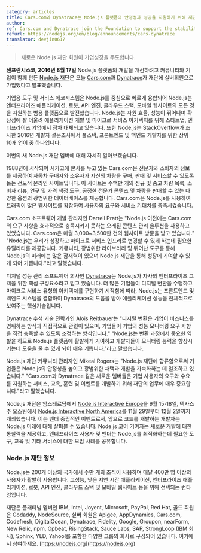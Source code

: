 ```yaml
---
category: articles
title: Cars.com과 Dynatrace는 Node.js 플랫폼의 안정성과 성공을 지원하기 위해 재단에 참여합니다.
author: 
ref: Cars.com and Dynatrace join the Foundation to support the stability and success of the Node.js platform
refurl: https://nodejs.org/en/blog/announcements/cars-dynatrace
translator: devjin0617
---
```


<!--
> New Node.js Foundation Members Drive Enterprise Growth
-->

> 새로운 Node.js 재단 회원이 기업성장을 주도합니다.

<!--
**SAN FRANCISCO, Aug. 17, 2016** —
[The Node.js Foundation](https://nodejs.org/en/foundation/), a community-led
and industry-backed consortium to advance the development of the Node.js
platform, today announced [Cars.com](https://www.cars.com/) and
[Dynatrace](https://www.dynatrace.com) have joined the Foundation as
Silver Members.
-->

**샌프란시스코, 2016년 8월 17일**
Node.js 플랫폼의 개발을 개선하려고 커뮤니티와 기업이 함께 만든 [Node.js 재단](https://nodejs.org/en/foundation/)은 오늘 [Cars.com](https://www.cars.com/)과 [Dynatrace](https://www.dynatrace.com)가 재단에 실버회원으로 가입했다고 발표했습니다.

<!--
An ecosystem of tools and services for enterprises is rapidly coalescing around
Node.js, giving it a boost as a universal platform powering everything from
enterprise applications, robots, API engines, cloud stacks and mobile websites.
The JavaScript runtime environment is resource-efficient, high-performing and
well-suited to scalability, making it an increasingly mainstream technology in
startups and enterprises alike for application development and microservice
architectures. Furthermore, Node.js ranks among the Top 10 languages for full
stack, frontend and backend developers surveyed by StackOverflow in its 2016
developer survey.
-->

기업용 도구 및 서비스 에코시스템은 Node.js를 중심으로 빠르게 융합되어 Node.js는 엔터프라이즈 애플리케이션, 로봇, API 엔진, 클라우드 스택, 모바일 웹사이트의 모든 것을 지원하는 범용 플랫폼으로 발전했습니다.
Node.js는 자원 효율, 성능이 뛰어나며 확장성에 잘 어울려 애플리케이션 개발 및 마이크로 서비스 아키텍처를 위해 스타트업, 엔터프라이즈 기업에서 점차 대체되고 있습니다. 또한 Node.js는 StackOverflow가 조사한 2016년 개발자 설문조사에서 풀스택, 프론트엔드 및 백엔드 개발자를 위한 상위 10개 언어 중 하나입니다.

<!--
More about today’s new Node.js Foundation members:
-->

이번의 새 Node.js 재단 멤버에 대해 자세히 알아보겠습니다.

<!--
Launched in 1998 and headquartered in Chicago, [Cars.com](https://www.cars.com/)
is a leading online destination that offers information from experts and
consumers to help car shoppers and owners buy, sell and service their vehicles.
The site offers millions of new and used vehicle listings, an extensive
database of consumer reviews, research and pricing tools, unbiased expert
content, and multiple options to sell a vehicle. Cars.com uses Node.js to help
scale its high-trafficked website to meet its users’ demands and service
expectations.
-->

1988년에 시작되어 시카고에 본사를 두고 있는 Cars.com은 전문가와 소비자의 정보를 제공하여 자동차 구매자와 소유자가 자신의 차량을 구매, 판매 및 서비스할 수 있도록 돕는 선도적 온라인 사이트입니다. 이 사이트는 수백만 개의 신규 및 중고 차량 목록, 소비자 리뷰, 연구 및 가격 책정 도구, 공정한 전문가 콘텐츠 및 차량을 판매할 수 있는 다양한 옵션의 광범위한 데이터베이스를 제공합니다. Cars.com은 Node.js를 사용하여 트래픽이 많은 웹사이트를 확장하여 사용자의 요구와 서비스 기대치를 충족시켰습니다.

<!--
“Prior to Node.js, we were using older content management solutions that were
not allowing us to effectively meet the demands of Cars.com, which receives
around 30 to 35 million visits to its web properties each month,” said Darrell
Pratt, director of software development at Cars.com. “Node.js provides the
necessary utility to allow us to grow and change to a microservice
infrastructure. There is so much potential in the future of Node.js through its
community, extensive libraries, and excellent tooling, and we are excited to
help fuel that growth through the Node.js Foundation.”
-->

Cars.com 소프트웨어 개발 관리자인 Darrell Pratt는 "Node.js 이전에는 Cars.com의 요구 사항을 효과적으로 충족시키지 못하는 오래된 콘텐츠 관리 솔루션을 사용하고 있었습니다. Cars.com은 매월 3,000~3,500만 건의 웹사이트 방문을 받고 있습니다."
"Node.js는 우리가 성장하고 마이크로 서비스 인프라로 변경할 수 있게 하는데 필요한 유틸리티를 제공합니다. 커뮤니티, 광범위한 라이브러리 및 뛰어난 도구를 통해 Node.js의 미래에는 많은 잠재력이 있으며 Node.js 재단을 통해 성장에 기여할 수 있게 되어 기쁩니다."라고 말했습니다.

<!--
[Dynatrace](https://www.dynatrace.com), a digital performance management
software company, believes Node.js is a core component for its enterprise
customers. As more enterprises begin to go through digital transformations and
implement microservice-type architectures, Node.js is a key technology that
ties frontend and backend systems together to provide an end-to-end view of
application performance with the help of Dynatrace offerings.
-->

디지털 성능 관리 소프트웨어 회사인 [Dynatrace](https://www.dynatrace.com)는 Node.js가 자사의 엔터프라이즈 고객을 위한 핵심 구성요소라고 믿고 있습니다. 더 많은 기업들이 디지털 변환을 수행하고 마이크로 서비스 유형의 아키텍처를 구현하기 시작함에 따라, Node.js는 프론트엔드 및 백엔드 시스템을 결합하여 Dynatrace의 도움을 받아 애플리케이션 성능을 전체적으로 보여주는 핵심기술입니다.

<!--
“Digital transformation is constantly changing how companies do business,
something we see first-hand working directly with enterprises to meet their
performance monitoring needs,” said Alois Reitbauer, chief technology
strategist at Dynatrace. “Node.js very often plays a key role in their
transformation process, so we are excited to actively contribute to the Node.js
platform and help developers improve their monitoring capabilities.”
-->

Dynatrace 수석 기술 전략가인 Alois Reitbauer는 "디지털 변환은 기업이 비즈니스를 영위하는 방식과 직접적으로 관련이 있으며, 기업들이 기업의 성능 모니터링 요구 사항을 직접 충족할 수 있도록 조정하는 방식입니다."
"Node.js는 변환 과정에서 중요한 역할을 하므로 Node.js 플랫폼에 활발하게 기여하고 개발자들이 모니터링 능력을 향상시키는데 도움을 줄 수 있게 되어 매우 기쁩니다."라고 말했습니다.

<!--
“By joining the Node.js Foundation, companies are investing in the stability of
Node.js and helping to accelerate the widespread adoption and development of
Node.js,” said Mikeal Rogers, community manager at the Node.js Foundation. “New
members like Cars.com and Dynatrace are incredibly important to the
Foundation's work to develop services, education, training and events that
support the needs and demands of enterprise users.”
-->

Node.js 재단 커뮤니티 관리자인 Mikeal Rogers는
"Node.js 재단에 합류함으로써 기업들은 Node.js의 안정성을 높이고 광범위한 채택과 개발을 가속화하는 데 일조하고 있습니다."
"Cars.com과 Dynatrace 같은 새로운 멤버들은 기업 사용자의 요구와 수요를 지원하는 서비스, 교육, 훈련 및 이벤트를 개발하기 위해 재단의 업무에 매우 중요합니다."라고 말했습니다.

<!--
The Node.js Foundation will be holding
[Node.js Interactive Europe](http://events.linuxfoundation.org/events/node-interactive-europe) in
Amsterdam September 15-18; and
[Node.js Interactive North America](http://events.linuxfoundation.org/events/node-interactive) in Austin, Texas,
November 29 - December 2. This is the only vendor-neutral event that offers an
in-depth look at the future of Node.js from
the developers who are driving the code forward. Node.js Core contributors will
offer insights into new developments, while enterprise users and vendors will
share best practices around tools, training and other services needed to
optimize Node.js.
-->

Node.js 재단은 암스테르담에서 [Node.js Interactive Europe](http://events.linuxfoundation.org/events/node-interactive-europe)을 9월 15-18일, 텍사스 주 오스틴에서 [Node.js Interactive North America](http://events.linuxfoundation.org/events/node-interactive)를 11월 29일부터 12월 2일까지 개최했습니다. 이는 벤더 중립적인 이벤트로서, 앞으로 코드를 개발하는 개발자는 Node.js 미래에 대해 살펴볼 수 있습니다. Node.js 코어 기여자는 새로운 개발에 대한 통찰력을 제공하고, 엔터프라이즈 사용자 및 벤더는 Node.js를 최적화하는데 필요한 도구, 교육 및 기타 서비스에 대한 모범 사례를 공유합니다.

<!--
### About the Node.js Foundation
-->

### Node.js 재단 정보

<!--
Node.js is used by tens of thousands of organizations in more than 200 countries and amasses more than 4 million active users per month. It is the runtime of choice for high-performance, low latency applications, powering everything from enterprise applications, robots, API engines, cloud stacks and mobile websites.
-->

Node.js는 200개 이상의 국가에서 수만 개의 조직이 사용하며 매달 400만 명 이상의 사용자가 활발히 사용합니다. 고성능, 낮은 지연 시간 애플리케이션, 엔터프라이즈 애플리케이션, 로봇, API 엔진, 클라우드 스택 및 모바일 웹사이트 등을 위해 선택되는 런타임입니다.

<!--
The Foundation is made up of a diverse group of companies including Platinum members IBM, Intel, Joyent, Microsoft, PayPal and Red Hat. Gold members include GoDaddy and NodeSource, and Silver members include Apigee, AppDynamics, Cars.com, Codefresh, DigitalOcean, Dynatrace, Fidelity, Google, Groupon, nearForm, New Relic, npm, Opbeat, RisingStack, Sauce Labs, SAP, StrongLoop (an IBM company), Sphinx, YLD, and Yahoo!. Get involved here: https://nodejs.org.
-->

재단은 플래티넘 멤버인 IBM, Intel, Joyent, Microsoft, PayPal, Red Hat, 골드 회원은 Godaddy, NodeSource, 실버 회원은 Apigee, AppDynamics, Cars.com, Codefresh, DigitalOcean, Dynatrace, Fidelity, Google, Groupon, nearForm, New Relic, npm, Opbeat, RisingStack, Sauce Labs, SAP, StrongLoop (IBM 회사), Sphinx, YLD, Yahoo!를 포함한 다양한 그룹의 회사로 구성되어 있습니다. 여기에서 참여하세요. [https://nodejs.org](https://nodejs.org)
